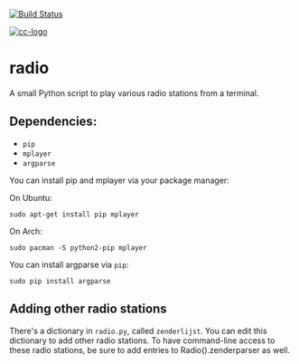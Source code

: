[![Build Status](https://travis-ci.org/GijsTimmers/radio.svg)](https://travis-ci.org/GijsTimmers/radio)

[![cc-logo](https://licensebuttons.net/l/by-sa/4.0/88x31.png)](https://creativecommons.org/licenses/by-sa/4.0/)


# radio
A small Python script to play various radio stations from a terminal.

## Dependencies:
- `pip`
- `mplayer`
- `argparse`


You can install pip and mplayer via your package manager:

On Ubuntu:
    
    sudo apt-get install pip mplayer

On Arch:
    
    sudo pacman -S python2-pip mplayer
    
You can install argparse via `pip`:

    sudo pip install argparse

## Adding other radio stations
There's a dictionary in `radio.py`, called `zenderlijst`. You can edit
this dictionary to add other radio stations. To have command-line access to
these radio stations, be sure to add entries to Radio().zenderparser 
as well.
